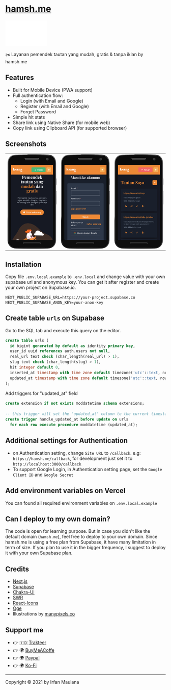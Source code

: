 # [hamsh.me](https://hamsh.me)

<img alt="hamsh.me" src="public/images/white/header.png" height="80"/>

✂️ Layanan pemendek tautan yang mudah, gratis & tanpa iklan by hamsh.me

## Features

- Built for Mobile Device (PWA support)
- Full authentication flow:
  - Login (with Email and Google)
  - Register (with Email and Google)
  - Forget Password
- Simple hit stats
- Share link using Native Share (for mobile web)
- Copy link using Clipboard API (for supported browser)

## Screenshots

<table>
 <tbody>
   <tr>
     <td>
       <img alt="Homepage" src="screenshots/mobile-home.png" />
     </td>
     <td>
       <img alt="Homepage" src="screenshots/mobile-login.png" /> 
     </td>
     <td>
       <img alt="Homepage" src="screenshots/mobile-dashboard.png" /> 
     </td>
   </tr>
 </tbody>
</table>

## Installation

Copy file `.env.local.example` to `.env.local` and change value with your own supabase url and anonymous key.
You can get it after register and create your own project on Supabase.io.

```
NEXT_PUBLIC_SUPABASE_URL=https://your-project.supabase.co
NEXT_PUBLIC_SUPABASE_ANON_KEY=your-anon-key
```

## Create table `urls` on Supabase

Go to the SQL tab and execute this query on the editor.

```sql
create table urls (
  id bigint generated by default as identity primary key,
  user_id uuid references auth.users not null,
  real_url text check (char_length(real_url) > 1),
  slug text check (char_length(slug) > 1),
  hit integer default 0,
  inserted_at timestamp with time zone default timezone('utc'::text, now()) not null,
  updated_at timestamp with time zone default timezone('utc'::text, now()) not null
);
```

Add triggers for "updated_at" field

```sql
create extension if not exists moddatetime schema extensions;

-- this trigger will set the "updated_at" column to the current timestamp for every update
create trigger handle_updated_at before update on urls 
  for each row execute procedure moddatetime (updated_at);
```

## Additional settings for Authentication

- on Authentication setting, change `Site URL` to `/callback`. e.g: `https://hamsh.me/callback`, for development just set it to `http://localhost:3000/callback`
- To support Google Login, in Authentication setting page, set the `Google Client ID` and `Google Secret`

## Add environment variables on Vercel

You can found all required environment variables on `.env.local.example`

## Can I deploy to my own domain?

The code is open for learning purpose.
But in case you didn't like the default domain (`hamsh.me`), feel free to deploy to your own domain.
Since hamsh.me is using a free plan from Supabase, it have many limitation in term of size.
If you plan to use it in the bigger frequency, I suggest to deploy it with your own Supabase plan.

## Credits

- [Next.js](https://nextjs.org/)
- [Supabase](https://supabase.io/)
- [Chakra-UI](https://chakra-ui.com/docs/getting-started)
- [SWR](https://swr.vercel.app/)
- [React-Icons](https://react-icons.github.io/react-icons/)
- [Oge](https://oge.vercel.app/)
- Illustrations by [manypixels.co](https://www.manypixels.co/gallery)

## Support me

- 👉 🇮🇩 [Trakteer](https://trakteer.id/mazipan/tip?utm_source=github)
- 👉 🌍 [BuyMeACoffe](https://www.buymeacoffee.com/mazipan?utm_source=github)
- 👉 🌍 [Paypal](https://www.paypal.me/mazipan?utm_source=github)
- 👉 🌍 [Ko-Fi](https://ko-fi.com/mazipan)

---

Copyright ©️ 2021 by Irfan Maulana
